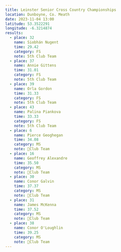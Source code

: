 ```yaml
---
title: Leinster Senior Cross Country Championships
location: Dunboyne, Co. Meath
date: 2023-11-04 13:00
latitude: 53.3522291
longitude: -6.3214874
results:
  - place: 32
    name: Siobhán Nugent
    time: 29.42
    category: FS
    note: 5th Club Team
  - place: 37
    name: Annie Gittens
    time: 31.01
    category: FS
    note: 5th Club Team
  - place: 39
    name: Orla Gordon
    time: 31.33
    category: FS
    note: 5th Club Team
  - place: 43
    name: Palina Piankova
    time: 33.33
    category: FS
    note: 5th Club Team
  - place: 6 
    name: Pierce Geoghegan
    time: 34.08
    category: MS
    note: 🥉Club Team
  - place: 16
    name: Geoffrey Alexandre
    time: 35.50
    category: MS
    note: 🥉Club Team
  - place: 30
    name: Conor Galvin
    time: 37.37
    category: MS
    note: 🥉Club Team
  - place: 31
    name: James McKenna
    time: 37.52
    category: MS
    note: 🥉Club Team
  - place: 38
    name: Conor O'Loughlin
    time: 39.25
    category: MS
    note: 🥉Club Team
---
```

